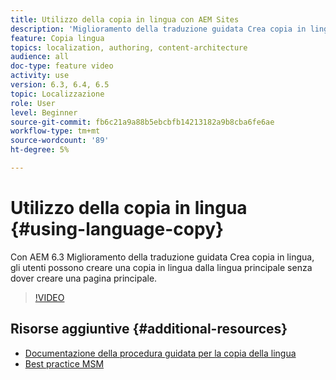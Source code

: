 ```yaml
---
title: Utilizzo della copia in lingua con AEM Sites
description: 'Miglioramento della traduzione guidata Crea copia in lingua AEM, gli utenti possono creare una copia in lingua dalla lingua master senza dover creare una pagina principale. '
feature: Copia lingua
topics: localization, authoring, content-architecture
audience: all
doc-type: feature video
activity: use
version: 6.3, 6.4, 6.5
topic: Localizzazione
role: User
level: Beginner
source-git-commit: fb6c21a9a88b5ebcbfb14213182a9b8cba6fe6ae
workflow-type: tm+mt
source-wordcount: '89'
ht-degree: 5%

---
```



# Utilizzo della copia in lingua {#using-language-copy}

Con AEM 6.3 Miglioramento della traduzione guidata Crea copia in lingua, gli utenti possono creare una copia in lingua dalla lingua principale senza dover creare una pagina principale.

>[!VIDEO](https://video.tv.adobe.com/v/17116/?quality=9&learn=on)

## Risorse aggiuntive {#additional-resources}

* [Documentazione della procedura guidata per la copia della lingua](https://helpx.adobe.com/experience-manager/6-5/sites/administering/using/tc-wizard.html)
* [Best practice MSM](https://helpx.adobe.com/experience-manager/6-5/sites/administering/using/msm-best-practices.html)
